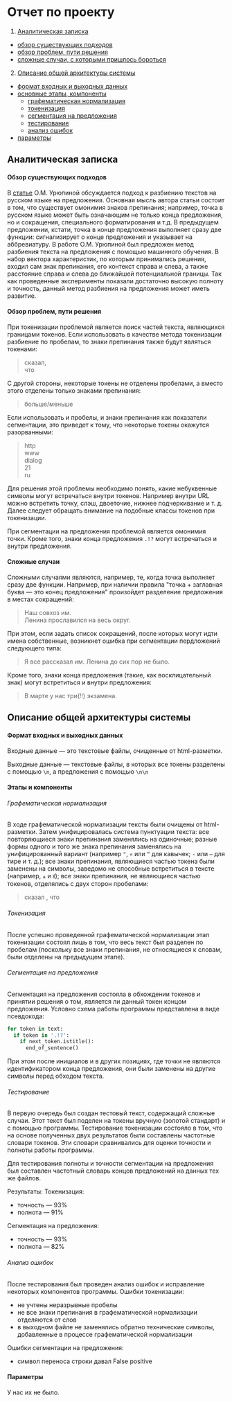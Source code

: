 # Отчет по проекту

1. [Аналитическая записка](https://github.com/gree-gorey/sentence_splitter/blob/master/report.md#Аналитическая-записка)
  * [обзор существующих подходов](https://github.com/gree-gorey/sentence_splitter/blob/master/report.md#Обзор-существующих-подходов)
  * [обзор проблем, пути решения](https://github.com/gree-gorey/sentence_splitter/blob/master/report.md#Обзор-проблем-пути-решения)
  * [сложные случаи, с которыми пришлось бороться](https://github.com/gree-gorey/sentence_splitter/blob/master/report.md#Сложные-случаи)
2. [Описание общей архитектуры системы](https://github.com/gree-gorey/sentence_splitter/blob/master/report.md#Описание-общей-архитектуры-системы)
  * [формат входных и выходных данных](https://github.com/gree-gorey/sentence_splitter/blob/master/report.md#Формат-входных-и-выходных-данных)
  * [основные этапы, компоненты](https://github.com/gree-gorey/sentence_splitter/blob/master/report.md#Этапы-и-компоненты)
    * [графематическая нормализация](https://github.com/gree-gorey/sentence_splitter/blob/master/report.md#Графематическая-нормализация)
    * [токенизация](https://github.com/gree-gorey/sentence_splitter/blob/master/report.md#Токенизация)
    * [сегментация на предложения](https://github.com/gree-gorey/sentence_splitter/blob/master/report.md#Сегментация-на-предложения)
    * [тестирование](https://github.com/gree-gorey/sentence_splitter/blob/master/report.md#Тестирование)
    * [анализ ошибок](https://github.com/gree-gorey/sentence_splitter/blob/master/report.md#Анализ-ошибок)
  * [параметры](https://github.com/gree-gorey/sentence_splitter/blob/master/report.md#Параметры)

## Аналитическая записка

#### Обзор существующих подходов

В [статье](http://www.dialog-21.ru/digests/dialog2008/materials/html/83.htm) О.М. Урюпиной обсуждается подход к разбиению текстов на русском языке на предложения. Основная мысль автора статьи состоит в том, что существует омонимия знаков препинания; например, точка в русском языке может быть означающим не только конца предложения, но и сокращения, специального форматирования и т.д. В предыдущем предложении, кстати, точка в конце предложения выполняет сразу две функции: сигнализирует о конце предложения и указывает на аббревиатуру. В работе О.М. Урюпиной был предложен метод разбиения текста на предложения с помощью машинного обучения. В набор вектора характеристик, по которым принимались решения, входил сам знак препинания, его контекст справа и слева, а также расстояние справа и слева до ближайшей потенциальной границы. Так как проведенные эксперименты показали достаточно высокую полноту и точность, данный метод разбиения на предложения может иметь развитие.

#### Обзор проблем, пути решения

При токенизации проблемой является поиск частей текста, являющихся границами токенов. Если использовать в качестве метода токенизации разбиение по пробелам, то знаки препинания также будут являться токенами:
> сказал,<br>
> что

С другой стороны, некоторые токены не отделены пробелами, а вместо этого отделены только знаками препинания:
> больше/меньше

Если использовать и пробелы, и знаки препинания как показатели сегментации, это приведет к тому, что некоторые токены окажутся разорванными:
> http<br>
> www<br>
> dialog<br>
> 21<br>
> ru<br>

Для решения этой проблемы необходимо понять, какие небуквенные символы могут встречаться внутри токенов. Например внутри URL можно встретить точку, слэш, двоеточие, нижнее подчеркивание и т. д. Далее следует обращать внимание на подобные классы токенов при токенизации.

При сегментации на предложения проблемой является омонимия точки. Кроме того, знаки конца предложения `.!?` могут встречаться и внутри предложения.

#### Сложные случаи

Сложными случаями являются, например, те, когда точка выполняет сразу две функции. Например, при наличии правила "точка + заглавная буква ― это конец предложения" произойдет разделение предложения в местах сокращений:
> Наш совхоз им.<br>
> Ленина прославился на весь округ.

При этом, если задать список сокращений, после которых могут идти имена собственные, возникнет ошибка при сегментации пердложений следующего типа:
> Я все рассказал им. Ленина до сих пор не было.

Кроме того, знаки конца предложения (такие, как восклицательный знак) могут встретиться и внутри предложения:
> В марте у нас три(!!) экзамена.

## Описание общей архитектуры системы

#### Формат входных и выходных данных

Входные данные ― это текстовые файлы, очищенные от html-разметки.

Выходные данные ― текстовые файлы, в которых все токены разделены с помощью `\n`, а предложения с помощью `\n\n`

#### Этапы и компоненты

###### Графематическая нормализация

В ходе графематической нормализации тексты были очищены от html-разметки. Затем унифицировалась система пунктуации текста: все повторяющиеся знаки препинания заменялись на одиночные; разные формы одного и того же знака препинания заменялись на унифицированный вариант (например `"`, `«` или `“` для кавычек; `-` или `—` для тире и т. д.); все знаки препинания, являющиеся частью токена были заменены на символы, заведомо не способные встретиться в тексте (например, `ѧ` и `ꙋ`); все знаки препинания, не являющиеся частью токенов, отделялись с двух сторон пробелами:
> сказал , что

###### Токенизация

После успешно проведенной графематической нормализации этап токенизации состоял лишь в том, что весь текст был разделен по пробелам (поскольку все знаки препинания, не относящиеся к словам, были отделены на предыдущем этапе).

###### Сегментация на предложения

Сегментация на предложения состояла в обхождении токенов и принятии решения о том, является ли данный токен концом предложения. Условно схема работы программы представлена в виде псевдокода:
```python
for token in text:
  if token in '.!?':
    if next_token.istitle():
      end_of_sentence()
```
При этом после инициалов и в других позициях, где точки не являются идентификатором конца предложения, они были заменены на другие символы перед обходом текста.

###### Тестирование

В первую очередь был создан тестовый текст, содержащий сложные случаи. Этот текст был поделен на токены вручную (золотой стандарт) и с помощью программы. Тестирование токенизации состояло в том, что на основе полученных двух результатов были составлены частотные словари токенов. Эти словари сравнивались для оценки точности и полноты работы программы.

Для тестирования полноты и точности сегментации на предложения был составлен частотный словарь концов предложений на данных тех же файлов.

Результаты:
Токенизация:
* точность — 93%
* полнота — 91%

Сегментация на предложения:
* точность — 93%
* полнота — 82%

###### Анализ ошибок

После тестирования был проведен анализ ошибок и исправление некоторых компонентов программы.
Ошибки токенизации:
* не учтены неразрывные пробелы
* не все знаки препинания в графематической нормализации отделяются от слов
* в выходном файле не заменялись обратно технические символы, добавленные в процессе графематической нормализации

Ошибки сегментации на предложения:
* символ переноса строки давал False positive

#### Параметры

У нас их не было.
